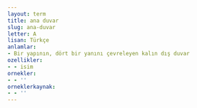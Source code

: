 ```yaml
---
layout: term
title: ana duvar
slug: ana-duvar
letter: A
lisan: Türkçe
anlamlar:
- Bir yapının, dört bir yanını çevreleyen kalın dış duvar
ozellikler:
- - isim
ornekler:
- - ''
orneklerkaynak:
- - ''
---
```


